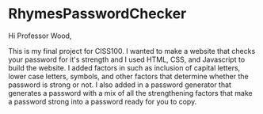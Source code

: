 # RhymesPasswordChecker

Hi Professor Wood,

  This is my final project for CISS100. I wanted to make a website that checks your password for it's strength and I used HTML, CSS, and Javascript to build the website. I added factors in such as inclusion of capital letters, lower case letters, symbols, and other factors that determine whether the password is strong or not. I also added in a password generator that generates a password with a mix of all the strengthening factors that make a password strong into a password ready for you to copy.
